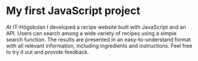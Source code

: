 # My first JavaScript project

At IT-Högskolan I developed a recipe website built with JavaScript and an API. Users can search among a wide variety of recipes using a simple search function. The results are presented in an easy-to-understand format with all relevant information, including ingredients and instructions. Feel free to try it out and provide feedback.

